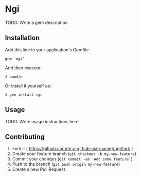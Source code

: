 # Ngi

TODO: Write a gem description

## Installation

Add this line to your application's Gemfile:

    gem 'ngi'

And then execute:

    $ bundle

Or install it yourself as:

    $ gem install ngi

## Usage

TODO: Write usage instructions here

## Contributing

1. Fork it ( https://github.com/[my-github-username]/ngi/fork )
2. Create your feature branch (`git checkout -b my-new-feature`)
3. Commit your changes (`git commit -am 'Add some feature'`)
4. Push to the branch (`git push origin my-new-feature`)
5. Create a new Pull Request

